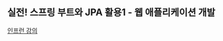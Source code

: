 ## 실전! 스프링 부트와 JPA 활용1 - 웹 애플리케이션 개발

[인프런 강의](https://www.inflearn.com/course/%EC%8A%A4%ED%94%84%EB%A7%81%EB%B6%80%ED%8A%B8-JPA-%ED%99%9C%EC%9A%A9-1/dashboard)

